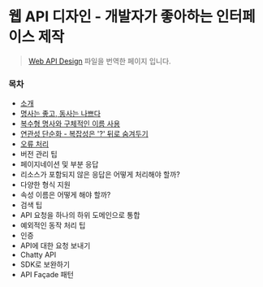 # 웹 API 디자인 - 개발자가 좋아하는 인터페이스 제작

> [Web API Design](https://pages.apigee.com/rs/apigee/images/api-design-ebook-2012-03.pdf) 파일을 번역한 페이지 입니다.

### 목차

- [소개](./1.Introduction.md)
- [명사는 좋고, 동사는 나쁘다](./2.Nouns_are_good_verbs_are_bad.md)
- [복수형 명사와 구체적인 이름 사용](./3.Plural_nouns_and_concrete_names.md)
- [연관성 단순화 - 복잡성은 '?' 뒤로 숨겨두기](./4.Simplify_associations.md)
- [오류 처리](./5.Handling_errors.md)
- 버전 관리 팁
- 페이지네이션 및 부분 응답
- 리소스가 포함되지 않은 응답은 어떻게 처리해야 할까?
- 다양한 형식 지원
- 속성 이름은 어떻게 해야 할까?
- 검색 팁
- API 요청을 하나의 하위 도메인으로 통합
- 예외적인 동작 처리 팁
- 인증
- API에 대한 요청 보내기
- Chatty API
- SDK로 보완하기
- API Façade 패턴